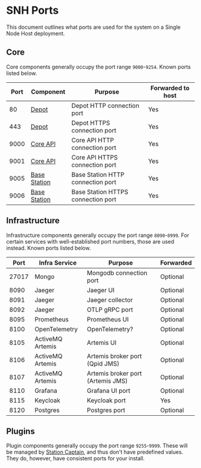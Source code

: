 # SNH Ports

This document outlines what ports are used for the system on a Single Node Host deployment.

## Core

Core components generally occupy the port range `9000`-`9254`. Known ports listed below.

| Port | Component                                                         | Purpose                            | Forwarded to host |
|------|-------------------------------------------------------------------|------------------------------------|-------------------|
| 80   | [Depot](../../../software/oqm-depot/README.md)                    | Depot HTTP connection port         | Yes               |
| 443  | [Depot](../../../software/oqm-depot/README.md)                    | Depot HTTPS connection port        | Yes               |
| 9000 | [Core API](../../../software/oqm-core-api/README.md)              | Core API HTTP connection port      | Yes               |
| 9001 | [Core API](../../../software/oqm-core-api/README.md)              | Core API HTTPS connection port     | Yes               |
| 9005 | [Base Station](../../../software/oqm-core-base-station/README.md) | Base Station HTTP connection port  | Yes               |
| 9006 | [Base Station](../../../software/oqm-core-base-station/README.md) | Base Station HTTPS connection port | Yes               |

## Infrastructure

Infrastructure components generally occupy the port range `8090`-`8999`. For certain services with well-established port numbers, those are used instead. Known ports listed below.

| Port  | Infra Service    | Purpose                           | Forwarded |
|-------|------------------|-----------------------------------|-----------|
| 27017 | Mongo            | Mongodb connection port           | Optional  |
| 8090  | Jaeger           | Jaeger UI                         | Optional  |
| 8091  | Jaeger           | Jaeger collector                  | Optional  |
| 8092  | Jaeger           | OTLP gRPC port                    | Optional  |
| 8095  | Prometheus       | Prometheus UI                     | Optional  |
| 8100  | OpenTelemetry    | OpenTelemetry?                    | Optional  |
| 8105  | ActiveMQ Artemis | Artemis UI                        | Optional  |
| 8106  | ActiveMQ Artemis | Artemis broker port (Qpid JMS)    | Optional  |
| 8107  | ActiveMQ Artemis | Artemis broker port (Artemis JMS) | Optional  |
| 8110  | Grafana          | Grafana UI port                   | Optional  |
| 8115  | Keycloak         | Keycloak port                     | Yes       |
| 8120  | Postgres         | Postgres port                     | Optional  |

## Plugins

Plugin components generally occupy the port range `9255`-`9999`. These will be managed by [Station Captain](../Station-Captain/README.md), and thus don't have predefined values. They do, however, have consistent ports for your install.



